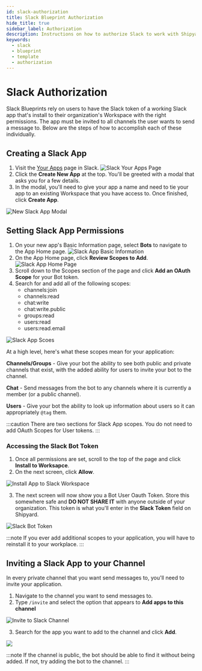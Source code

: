 ```yaml
---
id: slack-authorization
title: Slack Blueprint Authorization
hide_title: true
sidebar_label: Authorization
description: Instructions on how to authorize Slack to work with Shipyard's low-code Slack templates.
keywords:
  - slack
  - blueprint
  - template
  - authorization
---
```


# Slack Authorization

Slack Blueprints rely on users to have the Slack token of a working Slack app that's install to their organization's Workspace with the right permissions. The app must be invited to all channels the user wants to send a message to. Below are the steps of how to accomplish each of these individually.

## Creating a Slack App
1. Visit the [Your Apps](https://api.slack.com/apps) page in Slack.
![Slack Your Apps Page](../../.gitbook/assets/shipyard_2021_04_05_11_56_09.png)
2. Click the **Create New App** at the top. You'll be greeted with a modal that asks you for a few details.
3. In the modal, you'll need to give your app a name and need to tie your app to an existing Workspace that you have access to. Once finished, click **Create App**.

![New Slack App Modal](../../.gitbook/assets/slack_new_app_modal.png)

## Setting Slack App Permissions
1. On your new app's Basic Information page, select **Bots** to navigate to the App Home page.
![Slack App Basic Information](../../.gitbook/assets/slack_app_basic_info.png)
2. On the App Home page, click **Review Scopes to Add**.
![Slack App Home Page](../../.gitbook/assets/slack_app_home.png)
3. Scroll down to the Scopes section of the page and click **Add an OAuth Scope** for your Bot token.
4. Search for and add all of the following scopes:
   - channels:join
   - channels:read
   - chat:write
   - chat:write.public
   - groups:read
   - users:read
   - users:read.email
  
![Slack App Scoes](../../.gitbook/assets/slack_app_scopes.png)

At a high level, here's what these scopes mean for your application:

**Channels/Groups** - Give your bot the ability to see both public and private channels that exist, with the added ability for users to invite your bot to the channel.

**Chat** - Send messages from the bot to any channels where it is currently a member (or a public channel).

**Users** - Give your bot the ability to look up information about users so it can appropriately `@tag` them.

:::caution
There are two sections for Slack App scopes. You do not need to add OAuth Scopes for User tokens.
:::

### Accessing the Slack Bot Token
1. Once all permissions are set, scroll to the top of the page and click **Install to Worksapce**.
2. On the next screen, click **Allow**.

![Install App to Slack Workspace](../../.gitbook/assets/slack_install_to_workspace.png)

3. The next screen will now show you a Bot User Oauth Token. Store this somewhere safe and **DO NOT SHARE IT** with anyone outside of your organization. This token is what you'll enter in the **Slack Token** field on Shipyard.

![Slack Bot Token](../../.gitbook/assets/shipyard_2021_04_05_12_58_06.png)

:::note
If you ever add additional scopes to your application, you will have to reinstall it to your workplace.
:::

## Inviting a Slack App to your Channel
In every private channel that you want send messages to, you'll need to invite your application. 

1. Navigate to the channel you want to send messages to.
2. Type `/invite` and select the option that appears to **Add apps to this channel**

![Invite to Slack Channel](../../.gitbook/assets/shipyard_2021_04_05_12_24_36.png)

3. Search for the app you want to add to the channel and click **Add**.

![](../../.gitbook/assets/shipyard_2021_04_05_12_26_54.png)

:::note
If the channel is public, the bot should be able to find it without being added. If not, try adding the bot to the channel.
:::